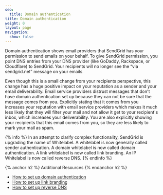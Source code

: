 ```yaml
---
seo:
  title: Domain authentication
title: Domain authentication
weight: 0
layout: page
navigation:
  show: false
---
```


Domain authentication shows email providers that SendGrid has your permission to send emails on your behalf. To give SendGrid permission, you point DNS entries from your DNS provider (like GoDaddy, Rackspace, or Cloudflare) to SendGrid. Your recipients will no longer see the “via sendgrid.net” message on your emails.

Even though this is a small change from your recipients perspective, this change has a huge positive impact on your reputation as a sender and your email deliverability. Email service providers distrust messages that don't have domain authentication set up because they can not be sure that the message comes from you. Explicitly stating that it comes from you increases your reputation with email service providers which makes it much less likely that they will filter your mail and not allow it get to your recipient's inbox, which increases your deliverability. You are also explicitly showing your recipients that this email comes from you, so they are less likely to mark your mail as spam.

{% info %}
In an attempt to clarify complex functionality, SendGrid is upgrading the name of Whitelabel. A whitelabel is now generally called sender authentication. A domain whitelabel is now called domain authentication. A link whitelabel is now called link branding. An IP Whitelabel is now called reverse DNS.
{% endinfo %}

{% anchor h2 %}
Additional Resources
{% endanchor h2 %}

- [How to set up domain authentication]({{root_url}}/User_Guide/Settings/Sender_authentication/How_to_set_up_domain_authentication.html)
- [How to set up link branding]({{root_url}}/User_Guide/Settings/Sender_authentication/How_to_set_up_link_branding.html)
- [How to set up reverse DNS]({{root_url}}/User_Guide/Settings/Sender_authentication/How_to_set_up_reverse_dns.html)